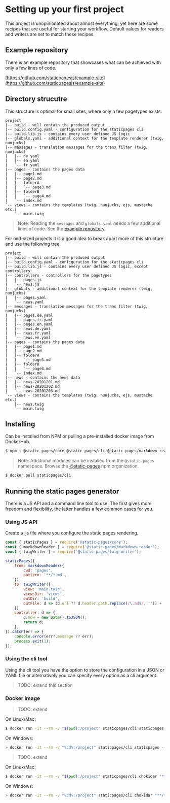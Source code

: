 # Setting up your first project

This project is unopinionated about almost everything; yet here are some recipes that are useful for starting your workflow. Default values for readers and writers are set to match these recipes.

## Example repository

There is an example repository that showcases what can be achieved with only a few lines of code.

[https://github.com/staticpagesjs/example-site](https://github.com/staticpagesjs/example-site)


## Directory strucutre

This structure is optimal for small sites, where only a few pagetypes exists.

```
project
|-- build - will contain the produced output
|-- build.config.yaml - configuration for the staticpages cli
|-- build.lib.js - contains every user defined JS logic
|-- globals.yaml - additional context for the template renderer (twig, nunjucks)
|-- messages - translation messages for the trans filter (twig, nunjucks)
|   |-- de.yaml
|   |-- en.yaml
|   `-- fr.yaml
|-- pages - contains the pages data
|   |-- page1.md
|   |-- page2.md
|   |-- folderA
|   |   `-- page3.md
|   |-- folderB
|   |   `-- page4.md
|   `-- index.md
`-- views - contains the templates (twig, nunjucks, ejs, mustache etc.)
    `-- main.twig
```

> Note: Reading the `messages` and `globals.yaml` needs a few additional lines of code. See the [example repository](https://github.com/staticpagesjs/example-site-cli).

For mid-sized projects it is a good idea to break apart more of this structure and use the following tree.

```
project
|-- build - will contain the produced output
|-- build.config.yaml - configuration for the staticpages cli
|-- build.lib.js - contains every user defined JS logic, except controllers
|-- controllers - controllers for the pagetypes
|   |-- pages.js
|   `-- news.js
|-- globals - additional context for the template renderer (twig, nunjucks)
|   |-- pages.yaml
|   `-- news.yaml
|-- messages - translation messages for the trans filter (twig, nunjucks)
|   |-- pages.de.yaml
|   |-- pages.fr.yaml
|   |-- pages.en.yaml
|   |-- news.de.yaml
|   |-- news.fr.yaml
|   `-- news.en.yaml
|-- pages - contains the pages data
|   |-- page1.md
|   |-- page2.md
|   |-- folderA
|   |   `-- page3.md
|   |-- folderB
|   |   `-- page4.md
|   `-- index.md
|-- news - contains the news data
|   |-- news-20201201.md
|   |-- news-20201202.md
|   `-- news-20201203.md
`-- views - contains the templates (twig, nunjucks, ejs, mustache etc.)
    |-- news.twig
    `-- main.twig
```

## Installing

Can be installed from NPM or pulling a pre-installed docker image from DockerHub.

```sh
$ npm i @static-pages/core @static-pages/cli @static-pages/markdown-reader @static-pages/twig-writer
```

> Note: Additional modules can be installed from the `@static-pages` namespace. Browse the [@static-pages](https://www.npmjs.com/org/static-pages) npm organization.

```sh
$ docker pull staticpages/cli
```

## Running the static pages generator

There is a JS API and a command line tool to use. The first gives more freedom and flexibility, the latter handles a few common cases for you.

### Using JS API

Create a .js file where you configure the static pages rendering.

```js
const { staticPages } = require('@static-pages/core');
const { markdownReader } = require('@static-pages/markdown-reader');
const { twigWriter } = require('@static-pages/twig-writer');

staticPages({
	from: markdownReader({
        cwd: 'pages',
        pattern: '**/*.md',
    }),
	to: twigWriter({
        view: 'main.twig',
        viewsDir: 'views',
		outDir: 'build',
        outFile: d => (d.url ?? d.header.path.replace(/\.md$/, '')) + '.html',
	}),
    controller: d => {
        d.now = new Date().toJSON();
        return d;
    },
}).catch(err => {
    console.error(err?.message ?? err);
    process.exit(1);
});
```

### Using the cli tool

Using the cli tool you have the option to store the configuration in a JSON or YAML file or alternatively you can specify every option as a cli argument.

> TODO: extend this section

### Docker image

> TODO: extend

On Linux/Mac:
```sh
$ docker run -it --rm -v "$(pwd):/project" staticpages/cli staticpages --config build.config.yaml
```

On Windows:
```sh
> docker run -it --rm -v "%cd%:/project" staticpages/cli staticpages --config build.config.yaml
```

> TODO: extend

On Linux/Mac:
```sh
$ docker run -it --rm -v "$(pwd):/project" staticpages/cli chokidar "**/*.md" "**/*.yaml" "**/*.js" "**/*.twig" -c "staticpages --config build.config.yaml"
```

On Windows:
```sh
> docker run -it --rm -v "%cd%:/project" staticpages/cli chokidar "**/*.md" "**/*.yaml" "**/*.js" "**/*.twig" -c "staticpages --config build.config.yaml"
```
